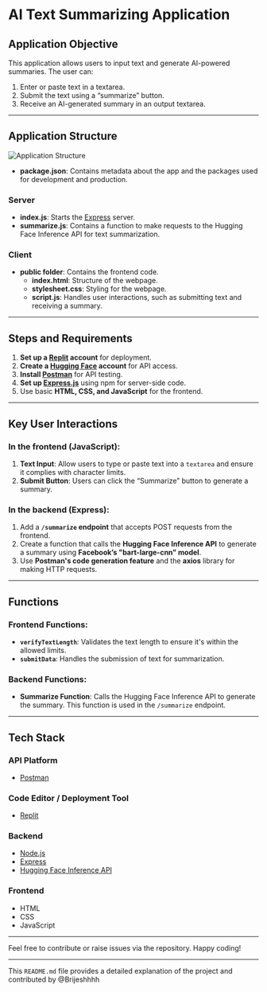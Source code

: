 # AI Text Summarizing Application

## Application Objective

This application allows users to input text and generate AI-powered summaries. The user can:

1. Enter or paste text in a textarea.
2. Submit the text using a “summarize” button.
3. Receive an AI-generated summary in an output textarea.

---

## Application Structure

![Application Structure](https://prod-files-secure.s3.us-west-2.amazonaws.com/1facb56d-497f-48ac-827b-24d0c0b8d250/cd6b4212-7a1b-4c77-81b7-bcd54a697691/image.png)

- **package.json**: Contains metadata about the app and the packages used for development and production.
  
### Server
- **index.js**: Starts the [Express](https://expressjs.com/en/starter/hello-world.html) server.
- **summarize.js**: Contains a function to make requests to the Hugging Face Inference API for text summarization.

### Client
- **public folder**: Contains the frontend code.
  - **index.html**: Structure of the webpage.
  - **stylesheet.css**: Styling for the webpage.
  - **script.js**: Handles user interactions, such as submitting text and receiving a summary.

---

## Steps and Requirements

1. **Set up a [Replit](https://docs.replit.com/programming-ide/introduction-to-the-workspace) account** for deployment.
2. **Create a [Hugging Face](https://huggingface.co) account** for API access.
3. **Install [Postman](https://www.postman.com/)** for API testing.
4. **Set up [Express.js](https://expressjs.com/en/starter/installing.html)** using npm for server-side code.
5. Use basic **HTML, CSS, and JavaScript** for the frontend.

---

## Key User Interactions

### In the frontend (JavaScript):
1. **Text Input**: Allow users to type or paste text into a `textarea` and ensure it complies with character limits.
2. **Submit Button**: Users can click the “Summarize” button to generate a summary.

### In the backend (Express):
1. Add a **`/summarize` endpoint** that accepts POST requests from the frontend.
2. Create a function that calls the **Hugging Face Inference API** to generate a summary using **Facebook’s "bart-large-cnn" model**.
3. Use **Postman's code generation feature** and the **axios** library for making HTTP requests.

---

## Functions

### Frontend Functions:
- **`verifyTextLength`**: Validates the text length to ensure it's within the allowed limits.
- **`submitData`**: Handles the submission of text for summarization.

### Backend Functions:
- **Summarize Function**: Calls the Hugging Face Inference API to generate the summary. This function is used in the `/summarize` endpoint.

---

## Tech Stack

### API Platform
- [Postman](https://www.postman.com/)

### Code Editor / Deployment Tool
- [Replit](https://docs.replit.com/programming-ide/introduction-to-the-workspace)

### Backend
- [Node.js](https://nodejs.org/en/docs)
- [Express](https://expressjs.com/en/starter/hello-world.html)
- [Hugging Face Inference API](https://huggingface.co/docs/api-inference/index)

### Frontend
- HTML
- CSS
- JavaScript

---

Feel free to contribute or raise issues via the repository. Happy coding!

---

This `README.md` file provides a detailed explanation of the project and contributed by @Brijeshhhh
